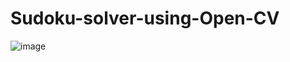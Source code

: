 # Sudoku-solver-using-Open-CV



![image](https://user-images.githubusercontent.com/79043281/209563802-67ffab1b-6283-4fd4-8400-bc24fcd86fa0.png)
